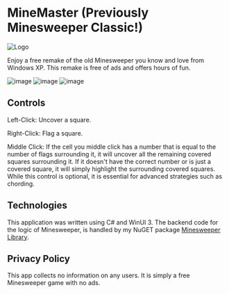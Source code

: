 # MineMaster (Previously Minesweeper Classic!)
![Logo](https://user-images.githubusercontent.com/52577016/202794944-553b5046-b75f-44d6-9958-1abe698eba9b.png)

Enjoy a free remake of the old Minesweeper you know and love from Windows XP. This remake is free of ads and offers hours of fun.

![image](https://user-images.githubusercontent.com/52577016/202805817-922e6511-c73b-44aa-aeb7-75040c3f9958.png)
![image](https://user-images.githubusercontent.com/52577016/202806414-80fb20ad-8c15-4ef0-b910-fbb27a9cef6a.png)
![image](https://user-images.githubusercontent.com/52577016/202805966-11e02e02-16b6-4c30-b97f-4c914e0dd622.png)

## Controls
Left-Click: Uncover a square.

Right-Click: Flag a square.

Middle Click: If the cell you middle click has a number that is equal to the number of flags surrounding it, it will uncover all the remaining covered squares surrounding it.
If it doesn't have the correct number or is just a covered square, it will simply highlight the surrounding covered squares. While this control is optional, it is
essential for advanced strategies such as chording.

## Technologies
This application was written using C# and WinUI 3. The backend code for the logic of Minesweeper, is handled by my NuGET package 
[Minesweeper Library](https://github.com/Shailosingh/MinesweeperLibrary).

## Privacy Policy
This app collects no information on any users. It is simply a free Minesweeper game with no ads.
